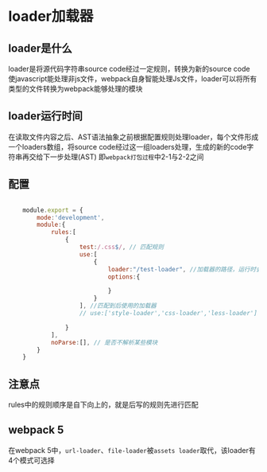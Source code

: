 # loader加载器

## loader是什么

loader是将源代码字符串source code经过一定规则，转换为新的source code
使javascript能处理非js文件，webpack自身智能处理Js文件，loader可以将所有类型的文件转换为webpack能够处理的模块

## loader运行时间

在读取文件内容之后、AST语法抽象之前根据配置规则处理loader，每个文件形成一个loaders数组，将source code经过这一组loaders处理，生成的新的code字符串再交给下一步处理(AST)
即`webpack打包过程`中2-1与2-2之间

## 配置

```javascript

    module.export = {
        mode:'development',
        module:{
            rules:[
                {
                    test:/.css$/, // 匹配规则
                    use:[
                        {
                            loader:"/test-loader", //加载器的路径，运行时会被转为 `require(路径)`
                            options:{

                            }
                        }
                    ], //匹配到后使用的加载器
                    // use:['style-loader','css-loader','less-loader'] ,//另一种写法

                }
            ],
            noParse:[], // 是否不解析某些模块
        }
    }
```

## 注意点

rules中的规则顺序是自下向上的，就是后写的规则先进行匹配

## webpack 5

在webpack 5中，`url-loader`、`file-loader`被`assets loader`取代，该loader有4个模式可选择
